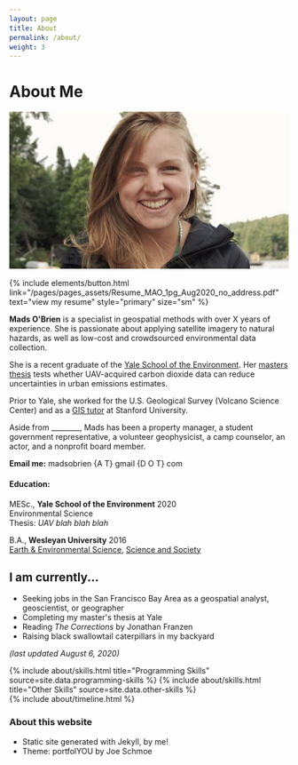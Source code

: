 ```yaml
---
layout: page
title: About
permalink: /about/
weight: 3
---
```


# **About Me**
![A photo of me](/pages/pages_assets/columbia_summer_600x296.jpg)

{% include elements/button.html link="/pages/pages_assets/Resume_MAO_1pg_Aug2020_no_address.pdf" text="view my resume" style="primary" size="sm" %}

**Mads O'Brien** is a specialist in geospatial methods with over X years of experience. She is passionate about applying satellite imagery to natural hazards, as well as low-cost and crowdsourced environmental data collection. 

She is a recent graduate of the [Yale School of the Environment](https://environment.yale.edu/). Her [masters thesis](www.google.com) tests whether UAV-acquired carbon dioxide data can reduce uncertainties in urban emissions estimates. 

Prior to Yale, she worked for the U.S. Geological Survey (Volcano Science Center) and as a [GIS tutor](gis.stanford.edu) at Stanford University.

Aside from ________,  Mads has been a property manager, a student government representative, a volunteer geophysicist, a camp counselor, an actor, and a nonprofit board member.

**Email me:** madsobrien {A T} gmail {D O T} com

#### Education: ####
MESc., **Yale School of the Environment** 2020  
Environmental Science  
Thesis: _UAV blah blah blah_  

B.A., **Wesleyan University** 2016  
[Earth & Environmental Science](https://www.wesleyan.edu/ees/index.html), [Science and Society](https://www.wesleyan.edu/sisp/) 

## I am currently... ##
* Seeking jobs in the San Francisco Bay Area as a geospatial analyst, geoscientist, or geographer
* Completing my master's thesis at Yale
* Reading _The Corrections_ by Jonathan Franzen
* Raising black swallowtail caterpillars in my backyard

_(last updated August 6, 2020)_



<div class="row">
{% include about/skills.html title="Programming Skills" source=site.data.programming-skills %}
{% include about/skills.html title="Other Skills" source=site.data.other-skills %}
</div>

<div class="row">
{% include about/timeline.html %}
</div>

### About this website ###
* Static site generated with Jekyll, by me!
* Theme: portfolYOU by Joe Schmoe


